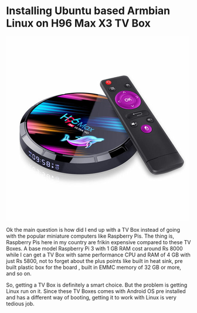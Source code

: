 # **Installing Ubuntu based Armbian Linux on H96 Max X3 TV Box**
![H96X3Max](/h96X3_50.jpg)

Ok the main question is how did I end up with a TV Box instead of going with the popular miniature computers like Raspberry Pis. The thing is, Raspberry Pis here in my country are frikin expensive compared to these TV Boxes. A base model Raspberry Pi 3 with 1 GB RAM cost around Rs 8000 while I can get a TV Box with same performance CPU and RAM of 4 GB with just Rs 5800, not to forget about the plus points like built in heat sink, pre built plastic box for the board , built in EMMC memory of 32 GB or more, and so on.

So, getting a TV Box is definitely a smart choice. But the problem is getting Linux run on it. Since these TV Boxes comes with Android OS pre installed and has a different way of booting, getting it to work with Linux is very tedious job. 
